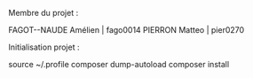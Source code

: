 Membre du projet :

FAGOT--NAUDE Amélien | fago0014
PIERRON Matteo | pier0270

Initialisation projet : 

source ~/.profile
composer dump-autoload
composer install

